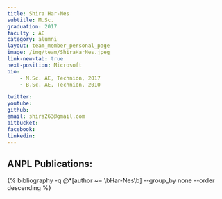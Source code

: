```yaml
---
title: Shira Har-Nes
subtitle: M.Sc. 
graduation: 2017
faculty : AE
category: alumni
layout: team_member_personal_page
image: /img/team/ShiraHarNes.jpeg
link-new-tab: true
next-position: Microsoft
bio:
    - M.Sc. AE, Technion, 2017
    - B.Sc. AE, Technion, 2010

twitter: 
youtube: 
github: 
email: shira263@gmail.com
bitbucket: 
facebook: 
linkedin:
---
```


## ANPL Publications:

{% bibliography -q @*[author ~= \bHar-Nes\b] --group_by none --order descending %}

